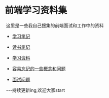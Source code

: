  #  前端学习资料集 #

  这里是一些我自己搜集的前端面试和工作中的资料
  
- [学习笔记](//github.com/LuoShengMen/StudyNotes/tree/master/studyNotes)

- [读书笔记](//github.com/LuoShengMen/StudyNotes/tree/master/readNotes)

- [学习资料](//github.com/LuoShengMen/StudyNotes/tree/master/learningMaterials/data.md)

- [容易忘记的一些概念和问题](//github.com/LuoShengMen/StudyNotes/blob/master/forgetQuestions/Questions.md)

- [面试问题](//github.com/LuoShengMen/Interview-Questions/blob/master/Other.md)


  ---持续更新ing,欢迎大家start
